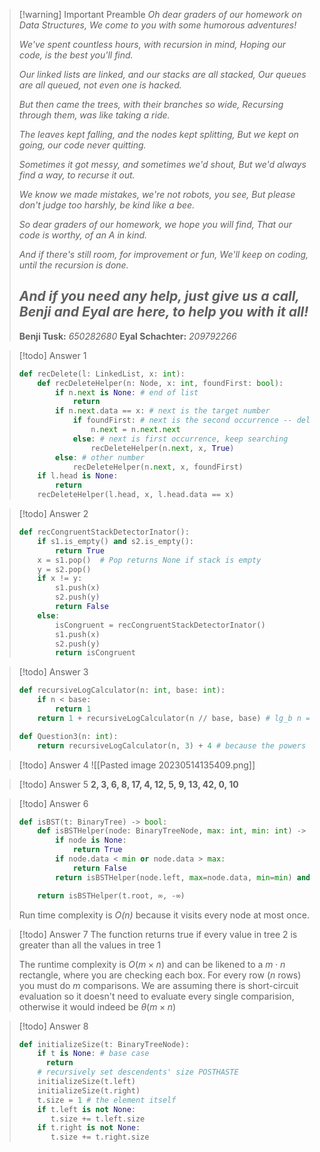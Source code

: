 > [!warning] Important Preamble
> *Oh dear graders of our homework on Data Structures,
> We come to you with some humorous adventures!*
>
> *We've spent countless hours, with recursion in mind,
> Hoping our code, is the best you'll find.*
>
> *Our linked lists are linked, and our stacks are all stacked,
> Our queues are all queued, not even one is hacked.*
>
> *But then came the trees, with their branches so wide,
> Recursing through them, was like taking a ride.*
>
> *The leaves kept falling, and the nodes kept splitting,
> But we kept on going, our code never quitting.*
>
> *Sometimes it got messy, and sometimes we'd shout,
> But we'd always find a way, to recurse it out.*
>
> *We know we made mistakes, we're not robots, you see,
> But please don't judge too harshly, be kind like a bee.*
>
> *So dear graders of our homework, we hope you will find,
> That our code is worthy, of an A in kind.*
>
> *And if there's still room, for improvement or fun,
> We'll keep on coding, until the recursion is done.*
>
> *And if you need any help, just give us a call,
> Benji and Eyal are here, to help you with it all!*
> ---
> **Benji Tusk:** *650282680*
> **Eyal Schachter:** *209792266*

> [!todo] Answer 1
> ```python
> def recDelete(l: LinkedList, x: int):
>     def recDeleteHelper(n: Node, x: int, foundFirst: bool):
>         if n.next is None: # end of list
>             return
>         if n.next.data == x: # next is the target number
>             if foundFirst: # next is the second occurrence -- delete it
>                 n.next = n.next.next
>             else: # next is first occurrence, keep searching
>                 recDeleteHelper(n.next, x, True)
>         else: # other number
>             recDeleteHelper(n.next, x, foundFirst)
>     if l.head is None:
>         return
>     recDeleteHelper(l.head, x, l.head.data == x)
>
> ```

> [!todo] Answer 2
> ```python
> def recCongruentStackDetectorInator():
>     if s1.is_empty() and s2.is_empty():
>         return True
>     x = s1.pop()  # Pop returns None if stack is empty
>     y = s2.pop()
>     if x != y:
>         s1.push(x)
>         s2.push(y)
>         return False
>     else:
>         isCongruent = recCongruentStackDetectorInator()
>         s1.push(x)
>         s2.push(y)
>         return isCongruent
> ```

> [!todo] Answer 3
> ```python
> def recursiveLogCalculator(n: int, base: int):
>     if n < base:
>         return 1
>     return 1 + recursiveLogCalculator(n // base, base) # lg_b n = lg_b( (n/b)*b ) = lg_b(n/b) + lg_b(b)
>
> def Question3(n: int):
>     return recursiveLogCalculator(n, 3) + 4 # because the powers that be said so
> ```

> [!todo] Answer 4
> ![[Pasted image 20230514135409.png]]

> [!todo] Answer 5
> **2, 3, 6, 8, 17, 4, 12, 5, 9, 13, 42, 0, 10**

> [!todo] Answer 6
> ```python
> def isBST(t: BinaryTree) -> bool:
>     def isBSTHelper(node: BinaryTreeNode, max: int, min: int) -> bool:
>         if node is None:
>             return True
>         if node.data < min or node.data > max:
>             return False
>         return isBSTHelper(node.left, max=node.data, min=min) and isBSTHelper(node.right, max=max, min=node.data)
>
>     return isBSTHelper(t.root, ∞, -∞)
> ```
> Run time complexity is _O(n)_ because it visits every node at most once.

> [!todo] Answer 7
> The function returns true if every value in tree 2 is greater than all the values in tree 1
>
> The runtime complexity is $O(m\times n)$  and can be likened to a $m\cdot n$ rectangle, where you are checking each box. For every row ($n$ rows) you must do $m$ comparisons. We are assuming there is short-circuit evaluation so it doesn't need to evaluate every single comparision, otherwise it would indeed be $\theta(m\times n)$

> [!todo] Answer 8
> ```python
> def initializeSize(t: BinaryTreeNode):
>     if t is None: # base case
>       return
>     # recursively set descendents' size POSTHASTE
>     initializeSize(t.left)
>     initializeSize(t.right)
>     t.size = 1 # the element itself
>     if t.left is not None:
>        t.size += t.left.size
>     if t.right is not None:
>        t.size += t.right.size
>
> ```
